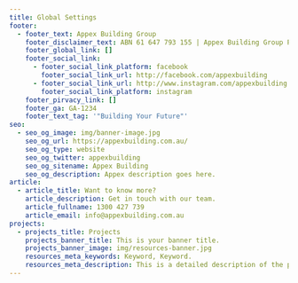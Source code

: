 ```yaml
---
title: Global Settings
footer:
  - footer_text: Appex Building Group
    footer_disclaimer_text: ABN 61 647 793 155 | Appex Building Group Pty Ltd
    footer_global_link: []
    footer_social_link:
      - footer_social_link_platform: facebook
        footer_social_link_url: http://facebook.com/appexbuilding
      - footer_social_link_url: http://www.instagram.com/appexbuilding
        footer_social_link_platform: instagram
    footer_pirvacy_link: []
    footer_ga: GA-1234
    footer_text_tag: '"Building Your Future"'
seo:
  - seo_og_image: img/banner-image.jpg
    seo_og_url: https://appexbuilding.com.au/
    seo_og_type: website
    seo_og_twitter: appexbuilding
    seo_og_sitename: Appex Building
    seo_og_description: Appex description goes here.
article:
  - article_title: Want to know more?
    article_description: Get in touch with our team.
    article_fullname: 1300 427 739
    article_email: info@appexbuilding.com.au
projects:
  - projects_title: Projects
    projects_banner_title: This is your banner title.
    projects_banner_image: img/resources-banner.jpg
    resources_meta_keywords: Keyword, Keyword.
    resources_meta_description: This is a detailed description of the page.
---
```

